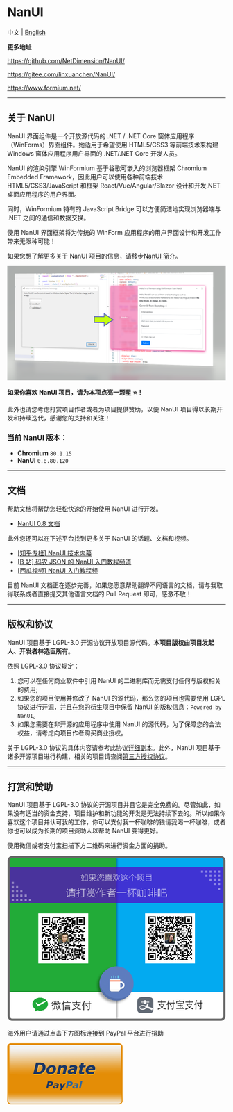 # NanUI

中文 | [English](README.en-US.md)


**更多地址**

https://github.com/NetDimension/NanUI/

https://gitee.com/linxuanchen/NanUI/

https://www.formium.net/

---

## 关于 NanUI

NanUI 界面组件是一个开放源代码的 .NET / .NET Core 窗体应用程序（WinForms）界面组件。她适用于希望使用 HTML5/CSS3 等前端技术来构建 Windows 窗体应用程序用户界面的 .NET/.NET Core 开发人员。

NanUI 的渲染引擎 WinFormium 基于谷歌可嵌入的浏览器框架 Chromium Embedded Framework，因此用户可以使用各种前端技术 HTML5/CSS3/JavaScript 和框架 React/Vue/Angular/Blazor 设计和开发.NET 桌面应用程序的用户界面。

同时，WinFormium 特有的 JavaScript Bridge 可以方便简洁地实现浏览器端与 .NET 之间的通信和数据交换。

使用 NanUI 界面框架将为传统的 WinForm 应用程序的用户界面设计和开发工作带来无限种可能！

如果您想了解更多关于 NanUI 项目的信息，请移步[NanUI 简介](docs/README.md)。

![Preview](docs/images/preview.png)


**如果你喜欢 NanUI 项目，请为本项点亮一颗星 ⭐！**

此外也请您考虑打赏项目作者或者为项目提供赞助，以便 NanUI 项目得以长期开发和持续迭代，感谢您的支持和关注！

### 当前 NanUI 版本：

- **Chromium** `80.1.15`
- **NanUI** `0.8.80.120` 

---

## 文档

帮助文档将帮助您轻松快速的开始使用 NanUI 进行开发。

- [NanUI 0.8 文档](docs/documentation.md)

此外您还可以在下述平台找到更多关于 NanUI 的话题、文档和视频。

- [[知乎专栏] NanUI 技术内幕](https://zhuanlan.zhihu.com/nanui)
- [[B 站] 码农 JSON 的 NanUI 入门教程频道](https://space.bilibili.com/396855974/channel/detail?cid=113298)
- [[西瓜视频] NanUI 入门教程频](https://www.ixigua.com/6804465191196033540?id=6798031330459255303)

目前 NanUI 文档正在逐步完善，如果您愿意帮助翻译不同语言的文档，请与我取得联系或者直接提交其他语言文档的 Pull Request 即可，感激不敬！

---

## 版权和协议

NanUI 项目基于 LGPL-3.0 开源协议开放项目源代码。**本项目版权由项目发起人、开发者林选臣所有**。

依照 LGPL-3.0 协议规定：

1. 您可以在任何商业软件中引用 NanUI 的二进制库而无需支付任何与版权相关的费用;
2. 如果您的项目使用并修改了 NanUI 的源代码，那么您的项目也需要使用 LGPL 协议进行开源，并且在您的衍生项目中保留 NanUI 的版权信息：`Powered by NanUI`。
3. 如果您需要在非开源的应用程序中使用 NanUI 的源代码，为了保障您的合法权益，请考虑向项目作者购买商业授权。

关于 LGPL-3.0 协议的具体内容请参考此协议[详细副本](docs/zh-CN/Licence.md)。此外，NanUI 项目基于诸多开源项目进行构建，相关的项目请查阅[第三方授权协议](docs/zh-CN/Dependences.md)。

---

## 打赏和赞助

NanUI 项目基于 LGPL-3.0 协议的开源项目并且它是完全免费的。尽管如此，如果没有适当的资金支持，项目维护和新功能的开发是无法持续下去的。所以如果你喜欢这个项目并认可我的工作，你可以支付我一杯咖啡的钱请我喝一杯咖啡，或者你也可以成为长期的项目资助人以帮助 NanUI 变得更好。

使用微信或者支付宝扫描下方二维码来进行资金方面的捐助。

![DONATE](docs/images/qrcode.png)

海外用户请通过点击下方图标连接到 PayPal 平台进行捐助

[![DONATE](docs/images/paypal.png)](https://www.paypal.me/mrjson)
